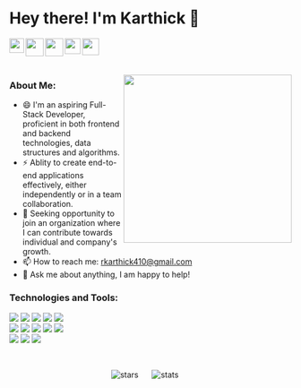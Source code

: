 <h1>Hey there! I'm Karthick 👋</h1>
<!-- <hr> -->
<p>
  <a href="https://karthick-portfolio.netlify.app/">
    <img align="left" src="https://cdn-icons-png.flaticon.com/512/1077/1077012.png" width="26px" />
  </a>
   <a href="https://twitter.com/Karthic62464392">
    <img align="left" src="https://image.flaticon.com/icons/svg/733/733579.svg" width="32px"  />
  </a>
  <a href="mailto:rkarthick410@gmail.com">
    <img align="left" src="https://image.flaticon.com/icons/svg/732/732200.svg" width="32px"  />
  </a>
  <a href="https://www.linkedin.com/in/karthick-r-a3bab3163/">
    <img align="left" src="https://image.flaticon.com/icons/svg/174/174857.svg" width="28px" />
  </a>
  <a href="https://www.hackerrank.com/rkarthick410">
    <img align="left" src="https://brandfolder.com/hackerrank/logo/hackerrank-primary-logo.png" width="30px"  />
  </a>
</p>

<br><br><br>

<img align="right" src="https://media.giphy.com/media/M9gbBd9nbDrOTu1Mqx/giphy.gif" width="300px" >
<h3>About Me:</h1>
<ul>
  <li>😄 I'm an aspiring Full-Stack Developer, proficient in both frontend and backend technologies, data structures and algorithms.</li>
  <li>⚡ Ablity to create end-to-end applications effectively, either independently or in a team collaboration.</li>
  <li>🔭 Seeking opportunity to join an organization where I can contribute towards individual and company's growth.</li>
  <li>📫 How to reach me: <a href="mailto:rkarthick410@gmail.com">rkarthick410@gmail.com</a></li>
  <li>💬 Ask me about anything, I am happy to help!</li>
</ul>

<h3> Technologies and Tools: </h3>

<p>
  <img src="https://img.shields.io/badge/html5%20-%23E34F26.svg?&style=for-the-badge&logo=html5&logoColor=white"/>
  <img src="https://img.shields.io/badge/css3%20-%231572B6.svg?&style=for-the-badge&logo=css3&logoColor=white"/>
  <img src="https://img.shields.io/badge/javascript%20-%23323330.svg?&style=for-the-badge&logo=javascript&logoColor=%23F7DF1E"/>
  <img src="https://img.shields.io/badge/bootstrap%20-%23563D7C.svg?&style=for-the-badge&logo=bootstrap&logoColor=white"/>
  <img src="https://img.shields.io/badge/react%20-%2320232a.svg?&style=for-the-badge&logo=react&logoColor=%2361DAFB"/>
  <br>
  <img src="https://img.shields.io/badge/redux%20-%23593d88.svg?&style=for-the-badge&logo=redux&logoColor=white"/>
  <img src="https://img.shields.io/badge/material%20ui%20-%230081CB.svg?&style=for-the-badge&logo=material-ui&logoColor=white"/>
  <img src="https://img.shields.io/badge/python%20-%2314354C.svg?&style=for-the-badge&logo=python&logoColor=white"/>
  <img src="https://img.shields.io/badge/flask%20-%23000.svg?&style=for-the-badge&logo=flask&logoColor=white"/>
  <img src="https://img.shields.io/badge/mysql-%2300f.svg?&style=for-the-badge&logo=mysql&logoColor=white"/>
  <br>
  <img src="https://camo.githubusercontent.com/0d4cf8449b112be3a6880161c2c766db23f72b19/68747470733a2f2f696d672e736869656c64732e696f2f62616467652f4e6f64652e6a732532302d253333393933332e7376673f267374796c653d666f722d7468652d6261646765266c6f676f3d6e6f64652e4a73266c6f676f436f6c6f723d7768697465" />
  <img src="https://img.shields.io/badge/GIT%20-%23cb3a37.svg?&style=for-the-badge&logo=git&logoColor=white"/>
  <img src="https://img.shields.io/badge/AWS%20-%23FF9900.svg?&style=for-the-badge&logo=amazon-aws&logoColor=white"/>
</p>

<br>
<p align="center">
<img src="https://github-readme-stats.vercel.app/api/top-langs/?username=karthickr698&theme=monokai&hide_langs_below=1&layout=compact" alt="stars" />
<img src="https://github-readme-stats.vercel.app/api?username=karthickr698&count_private=true&show_icons=true&theme=monokai&hide=contribs" alt="stats" style="margin:0 20px;height:" />
</p>
